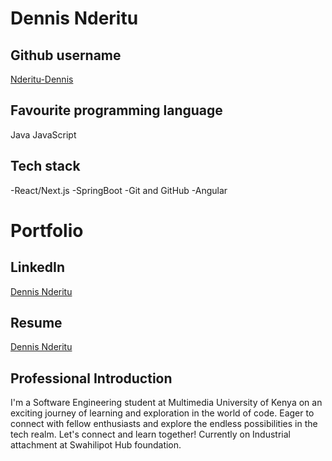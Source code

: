 # Dennis Nderitu

## Github username

[Nderitu-Dennis](https://github.com/Nderitu-Dennis)

## Favourite programming language

Java
JavaScript


## Tech stack

-React/Next.js
-SpringBoot
-Git and GitHub
-Angular

# Portfolio

## LinkedIn

[Dennis Nderitu](www.linkedin.com/in/dennis-nderitu-a23766266)

## Resume

[Dennis Nderitu](https://docs.google.com/document/d/1DjSFVyWyAikEGAcmzJH-nKL44ZBuv0mceKoGZcKa_dM/edit#heading=h.jjb176pjw15x)

## Professional Introduction

I'm a Software Engineering student at Multimedia University of Kenya on an exciting journey of learning and exploration in the world of code. Eager to connect with fellow enthusiasts and explore the endless possibilities in the tech realm. Let's connect and learn together!
Currently on Industrial attachment at Swahilipot Hub foundation.
